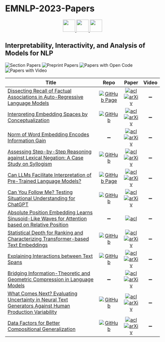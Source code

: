 # EMNLP-2023-Papers

<div align="center">
    <a href="https://github.com/DmitryRyumin/EMNLP-2023-Papers/blob/main/sections/phonology-morphology-and-word-segmentation.md">
        <img src="https://cdn.jsdelivr.net/gh/DmitryRyumin/NewEraAI-Papers@main/images/left.svg" width="40" alt="" />
    </a>
    <a href="https://github.com/DmitryRyumin/EMNLP-2023-Papers/">
        <img src="https://cdn.jsdelivr.net/gh/DmitryRyumin/NewEraAI-Papers@main/images/home.svg" width="40" alt="" />
    </a>
    <a href="https://github.com/DmitryRyumin/EMNLP-2023-Papers/blob/main/sections/language-grounding-to-vision-robotics-and-beyond.md">
        <img src="https://cdn.jsdelivr.net/gh/DmitryRyumin/NewEraAI-Papers@main/images/right.svg" width="40" alt="" />
    </a>
</div>

## Interpretability, Interactivity, and Analysis of Models for NLP

![Section Papers](https://img.shields.io/badge/Section%20Papers-12-42BA16) ![Preprint Papers](https://img.shields.io/badge/Preprint%20Papers-11-b31b1b) ![Papers with Open Code](https://img.shields.io/badge/Papers%20with%20Open%20Code-7-1D7FBF) ![Papers with Video](https://img.shields.io/badge/Papers%20with%20Video-0-FF0000)

<!-- 210, 299 -->
| **Title** | **Repo** | **Paper** | **Video** |
|-----------|:--------:|:---------:|:---------:|
| [Dissecting Recall of Factual Associations in Auto-Regressive Language Models](https://aclanthology.org/2023.emnlp-main.751) | [![GitHub Page](https://img.shields.io/badge/GitHub-Page-159957.svg)](https://github.com/google-research/google-research/tree/master/dissecting_factual_predictions) | [![acl](https://img.shields.io/badge/pdf-ACL%20Anthology-CBCBCC.svg)](https://aclanthology.org/2023.emnlp-main.751.pdf) <br /> [![arXiv](https://img.shields.io/badge/arXiv-2304.14767-b31b1b.svg)](http://arxiv.org/abs/2304.14767) | :heavy_minus_sign: |
| [Interpreting Embedding Spaces by Conceptualization](https://aclanthology.org/2023.emnlp-main.106) | [![GitHub](https://img.shields.io/github/stars/adiSimhi/Interpreting-Embedding-Spaces-by-Conceptualization)](https://github.com/adiSimhi/Interpreting-Embedding-Spaces-by-Conceptualization) | [![acl](https://img.shields.io/badge/pdf-ACL%20Anthology-CBCBCC.svg)](https://aclanthology.org/2023.emnlp-main.106.pdf) <br /> [![arXiv](https://img.shields.io/badge/arXiv-2209.00445-b31b1b.svg)](http://arxiv.org/abs/2209.00445) | :heavy_minus_sign: |
| [Norm of Word Embedding Encodes Information Gain](https://aclanthology.org/2023.emnlp-main.131) | :heavy_minus_sign: | [![acl](https://img.shields.io/badge/pdf-ACL%20Anthology-CBCBCC.svg)](https://aclanthology.org/2023.emnlp-main.131.pdf) <br /> [![arXiv](https://img.shields.io/badge/arXiv-2212.09663-b31b1b.svg)](http://arxiv.org/abs/2212.09663) | :heavy_minus_sign: |
| [Assessing Step-by-Step Reasoning against Lexical Negation: A Case Study on Syllogism](https://aclanthology.org/2023.emnlp-main.912) | [![GitHub](https://img.shields.io/github/stars/muyo8692/stepbystep-reasoning-vs-negation)](https://github.com/muyo8692/stepbystep-reasoning-vs-negation) | [![acl](https://img.shields.io/badge/pdf-ACL%20Anthology-CBCBCC.svg)](https://aclanthology.org/2023.emnlp-main.912.pdf) <br /> [![arXiv](https://img.shields.io/badge/arXiv-2310.14868-b31b1b.svg)](http://arxiv.org/abs/2310.14868) | :heavy_minus_sign: |
| [Can LLMs Facilitate Interpretation of Pre-Trained Language Models?](https://aclanthology.org/2023.emnlp-main.196) | [![GitHub Page](https://img.shields.io/badge/GitHub-Page-159957.svg)](https://neurox.qcri.org/projects/transformers-concept-net/) | [![acl](https://img.shields.io/badge/pdf-ACL%20Anthology-CBCBCC.svg)](https://aclanthology.org/2023.emnlp-main.196.pdf) <br /> [![arXiv](https://img.shields.io/badge/arXiv-2305.13386-b31b1b.svg)](http://arxiv.org/abs/2305.13386) | :heavy_minus_sign: |
| [Can You Follow Me? Testing Situational Understanding for ChatGPT](https://aclanthology.org/2023.emnlp-main.394) | [![GitHub](https://img.shields.io/github/stars/yangalan123/SituationalTesting)](https://github.com/yangalan123/SituationalTesting) | [![acl](https://img.shields.io/badge/pdf-ACL%20Anthology-CBCBCC.svg)](https://aclanthology.org/2023.emnlp-main.394.pdf) <br /> [![arXiv](https://img.shields.io/badge/arXiv-2310.16135-b31b1b.svg)](http://arxiv.org/abs/2310.16135) | :heavy_minus_sign: |
| [Absolute Position Embedding Learns Sinusoid-Like Waves for Attention based on Relative Position](https://aclanthology.org/2023.emnlp-main.2) | :heavy_minus_sign: | [![acl](https://img.shields.io/badge/pdf-ACL%20Anthology-CBCBCC.svg)](https://aclanthology.org/2023.emnlp-main.2.pdf) | :heavy_minus_sign: |
| [Statistical Depth for Ranking and Characterizing Transformer-based Text Embeddings](https://aclanthology.org/2023.emnlp-main.596) | [![GitHub](https://img.shields.io/github/stars/pkseeg/tte_depth)](https://github.com/pkseeg/tte_depth) | [![acl](https://img.shields.io/badge/pdf-ACL%20Anthology-CBCBCC.svg)](https://aclanthology.org/2023.emnlp-main.596.pdf) <br /> [![arXiv](https://img.shields.io/badge/arXiv-2310.15010-b31b1b.svg)](http://arxiv.org/abs/2310.15010) | :heavy_minus_sign: |
| [Explaining Interactions between Text Spans](https://aclanthology.org/2023.emnlp-main.783) | [![GitHub](https://img.shields.io/github/stars/copenlu/spanex)](https://github.com/copenlu/spanex) | [![acl](https://img.shields.io/badge/pdf-ACL%20Anthology-CBCBCC.svg)](https://aclanthology.org/2023.emnlp-main.783.pdf) <br /> [![arXiv](https://img.shields.io/badge/arXiv-2310.13506-b31b1b.svg)](http://arxiv.org/abs/2310.13506) | :heavy_minus_sign: |
| [Bridging Information-Theoretic and Geometric Compression in Language Models](https://aclanthology.org/2023.emnlp-main.762) | :heavy_minus_sign: | [![acl](https://img.shields.io/badge/pdf-ACL%20Anthology-CBCBCC.svg)](https://aclanthology.org/2023.emnlp-main.762.pdf) <br /> [![arXiv](https://img.shields.io/badge/arXiv-2310.13620-b31b1b.svg)](http://arxiv.org/abs/2310.13620) | :heavy_minus_sign: |
| [What Comes Next? Evaluating Uncertainty in Neural Text Generators Against Human Production Variability](https://aclanthology.org/2023.emnlp-main.887) | [![GitHub](https://img.shields.io/github/stars/dmg-illc/nlg-uncertainty-probes)](https://github.com/dmg-illc/nlg-uncertainty-probes) | [![acl](https://img.shields.io/badge/pdf-ACL%20Anthology-CBCBCC.svg)](https://aclanthology.org/2023.emnlp-main.887.pdf) <br /> [![arXiv](https://img.shields.io/badge/arXiv-2305.11707-b31b1b.svg)](http://arxiv.org/abs/2305.11707) | :heavy_minus_sign: |
| [Data Factors for Better Compositional Generalization](https://aclanthology.org/2023.emnlp-main.898) | [![GitHub](https://img.shields.io/github/stars/owenzx/data4comp)](https://github.com/owenzx/data4comp) | [![acl](https://img.shields.io/badge/pdf-ACL%20Anthology-CBCBCC.svg)](https://aclanthology.org/2023.emnlp-main.898.pdf) <br /> [![arXiv](https://img.shields.io/badge/arXiv-2311.04420-b31b1b.svg)](http://arxiv.org/abs/2311.04420) | :heavy_minus_sign: |
